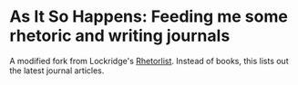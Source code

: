 # As It So Happens: Feeding me some rhetoric and writing journals

A modified fork from Lockridge's [Rhetorlist](https://www.rhetorlist.com). Instead of books, this lists out the latest journal articles.
